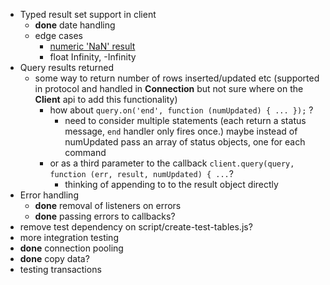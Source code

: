   - Typed result set support in client
    - __done__ date handling
    - edge cases
      - [numeric 'NaN' result](http://www.postgresql.org/docs/8.4/static/datatype-numeric.html)
      - float Infinity, -Infinity
  - Query results returned
    - some way to return number of rows inserted/updated etc
    (supported in protocol and handled in __Connection__ but not sure
    where on the __Client__ api to add this functionality)
      - how about ```query.on('end', function (numUpdated) { ... });``` ?
        - need to consider multiple statements (each return a status message, `end` handler only fires once.) maybe instead of numUpdated pass an array of status objects, one for each command
      - or as a third parameter to the callback ```client.query(query, function (err, result, numUpdated) { ...```?
        - thinking of appending to to the result object directly
  - Error handling
    - __done__ removal of listeners on errors
    - __done__ passing errors to callbacks?
  - remove test dependency on script/create-test-tables.js?
  - more integration testing
  - __done__ connection pooling
  - __done__ copy data?
  - testing transactions
